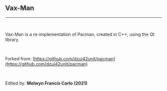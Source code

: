 ## Vax-Man

<hr>

<br>

Vax-Man is a re-implementation of Pacman, created in C++, using the Qt library.

<br>

Forked from: [https://github.com/dzui42unit/pacman](https://github.com/dzui42unit/pacman)

<br>

Edited by: **Melwyn Francis Carlo (2021)**

